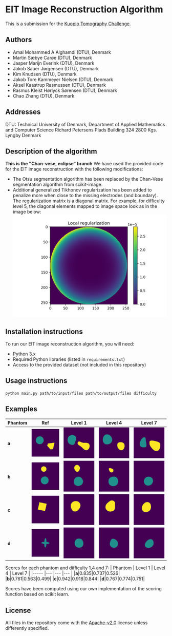 # EIT Image Reconstruction Algorithm
This is a submission for the [Kuopio Tomography Challenge](https://www.fips.fi/KTC2023.php). 

## Authors
- Amal Mohammed A Alghamdi (DTU), Denmark
- Martin Sæbye Carøe (DTU), Denmark
- Jasper Marijn Everink (DTU), Denmark
- Jakob Sauer Jørgensen (DTU), Denmark
- Kim Knudsen (DTU), Denmark
- Jakob Tore Kammeyer Nielsen (DTU), Denmark
- Aksel Kaastrup Rasmussen (DTU), Denmark
- Rasmus Kleist Hørlyck Sørensen (DTU), Denmark
- Chao Zhang (DTU), Denmark

## Addresses
DTU: Technical University of Denmark, Department of Applied Mathematics and Computer Science Richard Petersens Plads Building 324 2800 Kgs. Lyngby Denmark

## Description of the algorithm

**This is the "Chan-vese, eclipse" branch**
We have used the provided code for the EIT image reconstruction with the following modifications:
- The Otsu segmentation algorithm has been replaced by the Chan-Vese segmentation algorithm from scikit-image.
- Additional generalized Tikhonov regularization has been added to penalize more when close to the missing electrodes (and boundary). The regularization matrix is a diagonal matrix. For example, for difficulty level 5, the diagonal elements mapped to image space look as in the image below:
![](results/reg2.png)

## Installation instructions
To run our EIT image reconstruction algorithm, you will need:

- Python 3.x
- Required Python libraries (listed in `requirements.txt`)
- Access to the provided dataset (not included in this repository)

## Usage instructions

```
python main.py path/to/input/files path/to/output/files difficulty
```

## Examples
|  Phantom 	|  Ref	| Level 1 	| Level 4 	| Level 7 	|
|----------	|-----	|---	|---	|---	|
|**a**| ![](results/01.png)	| ![](results/11.png)	|  ![](results/41.png) 	|   ![](results/71.png)	|   
|**b**| ![](results/02.png)	| ![](results/12.png)	|  ![](results/42.png) 	|   ![](results/72.png)	|
|**c**| ![](results/03.png)	| ![](results/13.png)	|  ![](results/43.png) 	|   ![](results/73.png)	|
|**d**| ![](results/04.png)	| ![](results/14.png)	|  ![](results/44.png) 	|   ![](results/74.png)	|  

Scores for each phantom and difficulty 1,4 and 7:
|   Phantom	| Level 1 	| Level 4 	| Level 7 	|
|-----	|---	|---	|---	|
|**a**|0.835|0.737|0.526|
|**b**|0.761|0.563|0.499|
|**c**|0.942|0.918|0.844|
|**d**|0.767|0.774|0.751|

Scores have been computed using our own implementation of the scoring function based on scikit learn.

## License
All files in the repository come with the [Apache-v2.0](https://www.apache.org/licenses/LICENSE-2.0) license unless differently specified.
